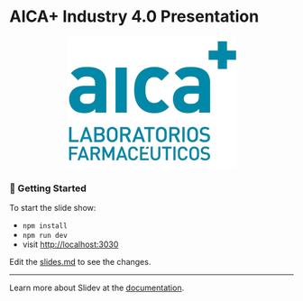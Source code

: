 # AICA+ Industry 4.0 Presentation

<div align="center">
    <img src="/public/aica-logo.png" alt="AICA Logo"/>
</div>

### 🚀 Getting Started
To start the slide show:

- `npm install`
- `npm run dev`
- visit <http://localhost:3030>

Edit the [slides.md](./slides.md) to see the changes.

---

Learn more about Slidev at the [documentation](https://sli.dev/).
